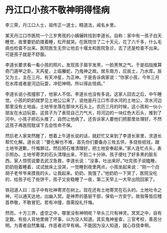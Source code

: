 # 丹江口小孩不敬神明得怪病

李三荣，丹江口人士，祖传正一道士，精道法，闻名乡里。

某天丹江口市医院一个三岁男孩的小姨辗转找到李道长。自称：家中有一孩子白天睡觉，夜里要奶奶搂着睡，松开就哭。在医院住了二十天元，花了六千多，什么毛病也检查不出来。医院医生无奈让他去十堰太和医院急诊，去了还是检查不出来。可是孩子就是不舒服。

李道长要求看一看小孩的照片。发现孩子眉宇发黑，一脸黑煞之气。于是掐指推算奇门遁甲之卦。天芮星，上临螣蛇，乃鬼神之故。居东南方，应辰土，乃水库。辰又为土，主在三月。有天冲星，为正神。于是告诉病家说：“你家小孩，今年三月在水库或者是河边玩耍，冲犯神明。所以得此怪病。”

李道长说小孩撞邪了，他家人不信。李道长也没有多说。这家人回去之后，中午睡觉。小孩的奶奶就梦见土地公公来了，说他是丹江口市凉水河的土地公，凉水河边那里没有土地庙，土地爷坐落在那块大石头上。农历三月的时候，这小孩和一伙小朋友在水边玩耍。这孩子为了表现自己力气大，将河边的一块红色大石头，推到了河中。小孩子把石头推了，自然让他病了。还告诉家人要他们把那里处理好，不然这孩子再医院耽误下去会性命不保。

然后老人家突然醒了，想着上午道长说的话，就赶忙又来到了李道长家里，求道长帮忙化解。道长说：“要化解也不难，首先你们要备办三牲五供，多烧些纸钱，跟土地爷道歉，忏悔罪过。然后把石堆清理好，把土地安奉起来。”家人连忙点头，表示照办。土地爷寄灵的石头清理出来，不到二十分钟。孩子便吐了好多黑的脏东西。家人惊慌说要去武汉急救，李道长说：“没事，吐出来好。”吐完孩子说瞌睡，奶奶抱着睡着，试试放床上没哭，一觉睡到夜里两点，小孩坐起来说：“刚一个白胡子老爷爷来摸我的头，让我起来。奶奶，我饿了。”他奶奶一下哭了，医院没吃的，给孩子吃了些饼干，孩子又安稳睡了一夜，第二天早上一大早出院回家了。

铁冠道人曰：庄子中有社神寄灵在树上。现在还有土地寄灵在石头的。土地社令之神，可以通天达地，出幽入冥。是神界的基层干部，保佑一方安宁。故我等皆应稽首恭敬，不敢冒犯。若有冲撞，亟需投礼忏悔。

然而，十方三界，虚空之中，哪里没有神明呢？举头三尺有神灵。冥冥之中，自有定数。有些人背地里做了坏事，以为没人知道。其实鬼神鉴查，三官考校，善恶分明。为善者自然集福，作恶者迟早有祸。不能因为没人知道，就心存侥幸啊。
